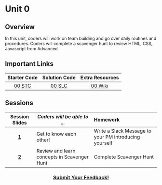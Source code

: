 # Unit 0

## Overview
In this unit, coders will work on team building and go over daily routines and procedures. Coders will complete a scavenger hunt to review HTML, CSS, Javascript from Advanced.

## Important Links

  Starter Code | Solution Code  | Extra Resources |
|:-------:|:-------:|:-------:|
| [00 STC](https://github.com/ScriptEdcurriculum/studio_scavengerhunt_startercode/tree/master) |[00 SLC]() | [00 Wiki]()|

## Sessions 
|Session Slides|*Coders will be able to ...*|Homework|
|:-------:|-------|:-------|
|[**1**](https://docs.google.com/presentation/d/1t7EAvZTNv1CLcCgQmgzydvq5CPYyyuAAug159sGq1NY/edit#slide=id.g24b294ee22_0_339)| Get to know each other!|Write a Slack Message to your PM introducing yourself|
|[**2**](https://docs.google.com/presentation/d/1t7EAvZTNv1CLcCgQmgzydvq5CPYyyuAAug159sGq1NY/edit#slide=id.g24b294ee22_0_553)| Review and learn concepts in Scavenger Hunt |Complete Scavenger Hunt|

<h3 align="center"><a href="https://docs.google.com/forms/d/e/1FAIpQLSfz_Bouj3es20oVY-eS6ivdOSWcuideOEChKt5E2XVEFfdiIg/viewform">Submit Your Feedback!</a></h3>
